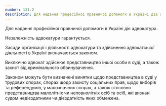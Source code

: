 ```yaml
---
number: 131.2
description: Для надання професійної правничої допомоги в Україні діє адвокатура. Незалежність адвокатури гарантується. Засади організації і діяльності адвокатури та здійснення адвокатської діяльності в Україні визначаються законом...
---
```


Для надання професійної правничої допомоги в Україні діє адвокатура.

Незалежність адвокатури гарантується.

Засади організації і діяльності адвокатури та здійснення адвокатської діяльності в Україні визначаються законом.

Виключно адвокат здійснює представництво іншої особи в суді, а також захист від кримінального обвинувачення.

Законом можуть бути визначені винятки щодо представництва в суді у трудових спорах, спорах щодо захисту соціальних прав,
щодо виборів та референдумів, у малозначних спорах, а також стосовно представництва малолітніх чи неповнолітніх осіб та
осіб, які визнані судом недієздатними чи дієздатність яких обмежена.
